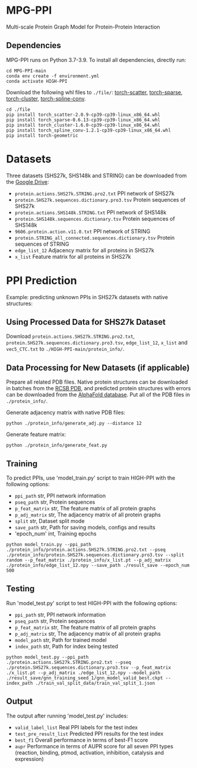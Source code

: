 # MPG-PPI
Multi-scale Protein Graph Model for Protein-Protein Interaction
## Dependencies
MPG-PPI runs on Python 3.7-3.9. To install all dependencies, directly run:
```
cd MPG-PPI-main
conda env create -f environment.yml
conda activate HIGH-PPI
```
Download the following whl files to `./file/`: [torch-scatter](https://data.pyg.org/whl/torch-1.11.0%2Bcu102/torch_scatter-2.0.9-cp39-cp39-linux_x86_64.whl), [torch-sparse](https://data.pyg.org/whl/torch-1.11.0%2Bcu102/torch_sparse-0.6.13-cp39-cp39-linux_x86_64.whl), [torch-cluster](https://data.pyg.org/whl/torch-1.11.0%2Bcu102/torch_cluster-1.6.0-cp39-cp39-linux_x86_64.whl), [torch-spline-conv](https://data.pyg.org/whl/torch-1.11.0%2Bcu102/torch_spline_conv-1.2.1-cp39-cp39-linux_x86_64.whl).

```
cd ./file
pip install torch_scatter-2.0.9-cp39-cp39-linux_x86_64.whl
pip install torch_sparse-0.6.13-cp39-cp39-linux_x86_64.whl
pip install torch_cluster-1.6.0-cp39-cp39-linux_x86_64.whl
pip install torch_spline_conv-1.2.1-cp39-cp39-linux_x86_64.whl
pip install torch-geometric
```
# Datasets
Three datasets (SHS27k, SHS148k and STRING) can be downloaded from the [Google Drive](https://drive.google.com/drive/folders/1Yb-fdWJ5vTe0ePAGNfrUluzO9tz1lHIF?usp=sharing):
* `protein.actions.SHS27k.STRING.pro2.txt`             PPI network of SHS27k
* `protein.SHS27k.sequences.dictionary.pro3.tsv`      Protein sequences of SHS27k
* `protein.actions.SHS148k.STRING.txt`             PPI network of SHS148k
* `protein.SHS148k.sequences.dictionary.tsv`         Protein sequences of SHS148k
* `9606.protein.action.v11.0.txt`         PPI network of STRING
* `protein.STRING_all_connected.sequences.dictionary.tsv`             Protein sequences of STRING
* `edge_list_12`             Adjacency matrix for all proteins in SHS27k
* `x_list`             Feature matrix for all proteins in SHS27k

# PPI Prediction

Example: predicting unknown PPIs in SHS27k datasets with native structures:

## Using Processed Data for SHS27k Dataset

Download  `protein.actions.SHS27k.STRING.pro2.txt`, `protein.SHS27k.sequences.dictionary.pro3.tsv`, `edge_list_12`, `x_list` and `vec5_CTC.txt` to `./HIGH-PPI-main/protein_info/`.

## Data Processing for New Datasets (if applicable)
Prepare all related PDB files. Native protein structures can be downloaded in batches from the [RCSB PDB](https://www.rcsb.org/downloads), and predicted protein structures with errors can be downloaded from the [AlphaFold database](https://alphafold.ebi.ac.uk/). Put all of the PDB files in `./protein_info/`.

Generate adjacency matrix with native PDB files:
```
python ./protein_info/generate_adj.py --distance 12
```
Generate feature matrix:
```
python ./protein_info/generate_feat.py
```

## Training
To predict PPIs, use 'model_train.py' script to train HIGH-PPI with the following options:
* `ppi_path`             str, PPI network information
* `pseq_path`             str, Protein sequences
* `p_feat_matrix`       str, The feature matrix of all protein graphs
* `p_adj_matrix`       str, The adjacency matrix of all protein graphs
* `split`       str, Dataset split mode
* `save_path`             str, Path for saving models, configs and results
* 'epoch_num'     int, Training epochs
```
python model_train.py --ppi_path ./protein_info/protein.actions.SHS27k.STRING.pro2.txt --pseq ./protein_info/protein.SHS27k.sequences.dictionary.pro3.tsv --split random --p_feat_matrix ./protein_info/x_list.pt --p_adj_matrix ./protein_info/edge_list_12.npy --save_path ./result_save --epoch_num 500
```
## Testing
Run 'model_test.py' script to test HIGH-PPI with the following options:
* `ppi_path`             str, PPI network information
* `pseq_path`             str, Protein sequences
* `p_feat_matrix`       str, The feature matrix of all protein graphs
* `p_adj_matrix`       str, The adjacency matrix of all protein graphs
* `model_path`       str, Path for trained model
* `index_path`             str, Path for index being tested
```
python model_test.py --ppi_path ./protein.actions.SHS27k.STRING.pro2.txt --pseq ./protein.SHS27k.sequences.dictionary.pro3.tsv --p_feat_matrix ./x_list.pt --p_adj_matrix ./edge_list_12.npy --model_path ./result_save/gnn_training_seed_1/gnn_model_valid_best.ckpt --index_path ./train_val_split_data/train_val_split_1.json
```
## Output
The output after running 'model_test.py' includes:
* `valid_label_list` Real PPI labels for the test index
* `test_pre_result_list` Predicted PPI results for the test index
* `best_f1` Overall performance in terms of best-F1 score
* `aupr` Performance in terms of AUPR score for all seven PPI types (reaction, binding, ptmod, activation, inhibition, catalysis and expression)
